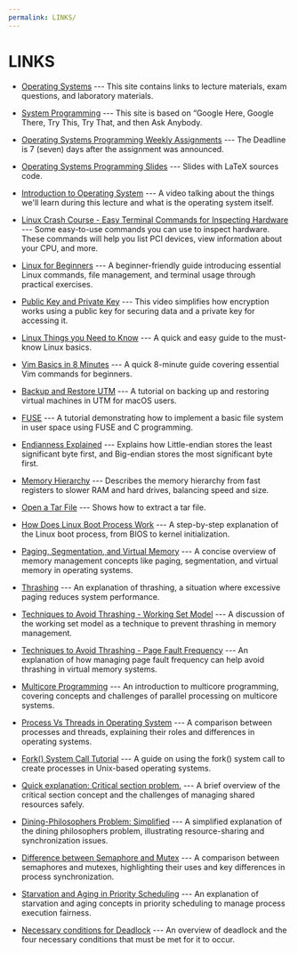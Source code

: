 ```yaml
---
permalink: LINKS/
---
```


# LINKS

* [Operating Systems](https://os.vlsm.org/) ---
  This site contains links to lecture materials, exam questions, and laboratory materials.
  
* [System Programming](https://sp.vlsm.org/) ---
  This site is based on “Google Here, Google There, Try This, Try That, and then Ask Anybody.
  
* [Operating Systems Programming Weekly Assignments](https://demos.vlsm.org/) ---
  The Deadline is 7 (seven) days after the assignment was announced.
  
* [Operating Systems Programming Slides](https://docos.vlsm.org/) ---
  Slides with LaTeX sources code.
  
* [Introduction to Operating System](https://www.youtube.com/watch?v=vBURTt97EkA) ---
A video talking about the things we'll learn during this lecture and what is the operating system itself.

* [Linux Crash Course - Easy Terminal Commands for Inspecting Hardware](https://youtu.be/oGyJr-iUwt8?si=59V2boc0XfmlFekg) ---
Some easy-to-use commands you can use to inspect hardware.
These commands will help you list PCI devices, view information about your CPU, and more.

* [Linux for Beginners](https://youtu.be/pkZEKIXe3u4?si=lLe8YTXeyJ9GUziH) --- A beginner-friendly guide introducing essential Linux commands, file management, and terminal usage through practical exercises.

* [Public Key and Private Key](https://youtu.be/r4HQ8Bp-pfw?si=zIzYrAEvMbP1gqZ-) --- This video simplifies how encryption works using a public key for securing data and a private key for accessing it.

* [Linux Things you Need to Know](https://youtu.be/LKCVKw9CzFo?si=qepm9xD3f7HKI41c) --- A quick and easy guide to the must-know Linux basics.

* [Vim Basics in 8 Minutes](https://youtu.be/ggSyF1SVFr4?si=t6245GCT73gaq643) --- A quick 8-minute guide covering essential Vim commands for beginners.

* [Backup and Restore UTM](https://youtu.be/IHeJkAJXgKc?si=AIEEvmAl6utxTEHO) --- A tutorial on backing up and restoring virtual machines in UTM for macOS users.

* [FUSE](https://youtu.be/OZn2_j_LbRY?si=1I5bPmBU15i5cJql) --- A tutorial demonstrating how to implement a basic file system in user space using FUSE and C programming.

* [Endianness Explained](https://youtu.be/LxvFb63OOs8?si=JlehJMqszaVBI7YT) --- Explains how Little-endian stores the least significant byte first, and Big-endian stores the most significant byte first.

* [Memory Hierarchy](https://youtu.be/8XH9tL4I8BM?si=uSXayq-ixn1PS2nd) --- Describes the memory hierarchy from fast registers to slower RAM and hard drives, balancing speed and size.

* [Open a Tar File](https://youtu.be/DiBivMB8LKo?si=5QirGO1as5bqDfrA) --- Shows how to extract a tar file.

* [How Does Linux Boot Process Work](https://youtu.be/XpFsMB6FoOs?si=7Q98YbHjR5QH0Y6i) --- A step-by-step explanation of the Linux boot process, from BIOS to kernel initialization.

* [Paging, Segmentation, and Virtual Memory](https://youtu.be/O4nwUqQodAg?si=KCKnkgAqxTMZvrKh) --- A concise overview of memory management concepts like paging, segmentation, and virtual memory in operating systems.

* [Thrashing](https://youtu.be/fMYECCDzUKc?si=TXPfK8SdWEwRmIKf) --- An explanation of thrashing, a situation where excessive paging reduces system performance.

* [Techniques to Avoid Thrashing - Working Set Model](https://youtu.be/SgC-l_tgmIM?si=kRFqV3joN8GtUsPD) --- A discussion of the working set model as a technique to prevent thrashing in memory management.

* [Techniques to Avoid Thrashing - Page Fault Frequency](https://youtu.be/m-6jT6CH-0M?si=MPDPz-LNJBQ2lkv5) --- An explanation of how managing page fault frequency can help avoid thrashing in virtual memory systems.

* [Multicore Programming](https://youtu.be/d_DYHdIhsr4?si=_aPep3Gp00pLkQG1) --- An introduction to multicore programming, covering concepts and challenges of parallel processing on multicore systems.

* [Process Vs Threads in Operating System](https://youtu.be/ITc09gOrqZk?si=EN0UeUXxaGV95-oZ) --- A comparison between processes and threads, explaining their roles and differences in operating systems.

* [Fork() System Call Tutorial](https://youtu.be/xVSPv-9x3gk?si=y7xgtOIZ6Ej1kO6f) --- A guide on using the fork() system call to create processes in Unix-based operating systems.

* [Quick explanation: Critical section problem.](https://youtu.be/BSX1YEoCVgA?si=ppUrUifOtK06SG0k) --- A brief overview of the critical section concept and the challenges of managing shared resources safely.

* [Dining-Philosophers Problem: Simplified](https://youtu.be/VSkvwzqo-Pk?si=ulOErWMHhDdMGgxJ) --- A simplified explanation of the dining philosophers problem, illustrating resource-sharing and synchronization issues.

* [Difference between Semaphore and Mutex](https://youtu.be/DvF3AsTglUU?si=y883Od1tXVbb1iRM) --- A comparison between semaphores and mutexes, highlighting their uses and key differences in process synchronization.

* [Starvation and Aging in Priority Scheduling](https://youtu.be/01DiVzZbRjY?si=5AyZcHSGX_fGQ48C) --- An explanation of starvation and aging concepts in priority scheduling to manage process execution fairness.

* [Necessary conditions for Deadlock](https://youtu.be/x9FF723STvo?si=U2gYxjWQMX1zRcCi) --- An overview of deadlock and the four necessary conditions that must be met for it to occur.

